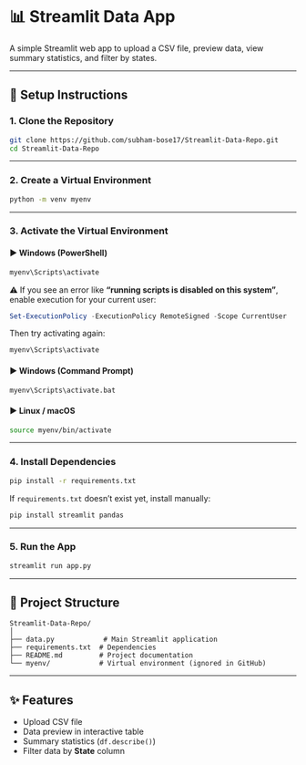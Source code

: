 # 📊 Streamlit Data App

A simple Streamlit web app to upload a CSV file, preview data, view summary statistics, and filter by states.

---

## 🚀 Setup Instructions

### 1. Clone the Repository
```bash
git clone https://github.com/subham-bose17/Streamlit-Data-Repo.git
cd Streamlit-Data-Repo
```

---

### 2. Create a Virtual Environment
```bash
python -m venv myenv
```

---

### 3. Activate the Virtual Environment

#### ▶ Windows (PowerShell)
```powershell
myenv\Scripts\activate
```

⚠️ If you see an error like **“running scripts is disabled on this system”**, enable execution for your current user:

```powershell
Set-ExecutionPolicy -ExecutionPolicy RemoteSigned -Scope CurrentUser
```

Then try activating again:

```powershell
myenv\Scripts\activate
```

#### ▶ Windows (Command Prompt)
```cmd
myenv\Scripts\activate.bat
```

#### ▶ Linux / macOS
```bash
source myenv/bin/activate
```

---

### 4. Install Dependencies
```bash
pip install -r requirements.txt
```

If `requirements.txt` doesn’t exist yet, install manually:
```bash
pip install streamlit pandas
```

---

### 5. Run the App
```bash
streamlit run app.py
```

---

## 📂 Project Structure
```
Streamlit-Data-Repo/
│
├── data.py            # Main Streamlit application
├── requirements.txt  # Dependencies
├── README.md         # Project documentation
└── myenv/            # Virtual environment (ignored in GitHub)
```

---

## ✨ Features
- Upload CSV file  
- Data preview in interactive table  
- Summary statistics (`df.describe()`)  
- Filter data by **State** column  
